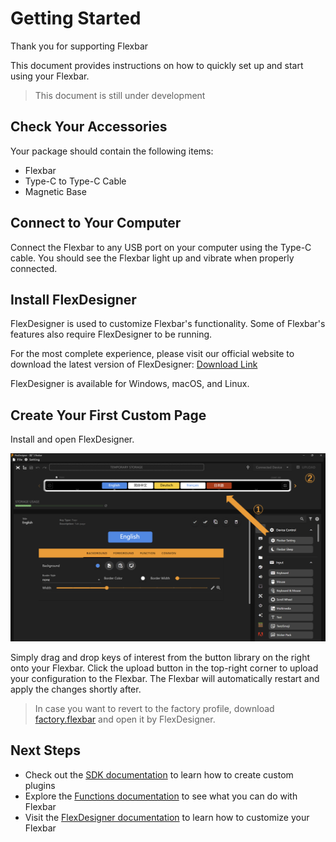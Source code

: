# Getting Started

Thank you for supporting Flexbar

This document provides instructions on how to quickly set up and start using your Flexbar.

> This document is still under development

## Check Your Accessories

Your package should contain the following items:

- Flexbar
- Type-C to Type-C Cable
- Magnetic Base

## Connect to Your Computer

Connect the Flexbar to any USB port on your computer using the Type-C cable. You should see the Flexbar light up and vibrate when properly connected.

## Install FlexDesigner

FlexDesigner is used to customize Flexbar's functionality. Some of Flexbar's features also require FlexDesigner to be running.

For the most complete experience, please visit our official website to download the latest version of FlexDesigner: [Download Link](https://eniacelec.com/pages/software)

FlexDesigner is available for Windows, macOS, and Linux.

## Create Your First Custom Page

Install and open FlexDesigner.

![1742309550944](image/getting_started/1742309550944.png)

Simply drag and drop keys of interest from the button library on the right onto your Flexbar. Click the upload button in the top-right corner to upload your configuration to the Flexbar. The Flexbar will automatically restart and apply the changes shortly after.

> In case you want to revert to the factory profile, download [factory.flexbar](../assets/factory-v1.flexbar) and open it by FlexDesigner.

## Next Steps

- Check out the [SDK documentation](sdk/index.html) to learn how to create custom plugins
- Explore the [Functions documentation](functions/index.html) to see what you can do with Flexbar
- Visit the [FlexDesigner documentation](flexdesigner/index.html) to learn how to customize your Flexbar
